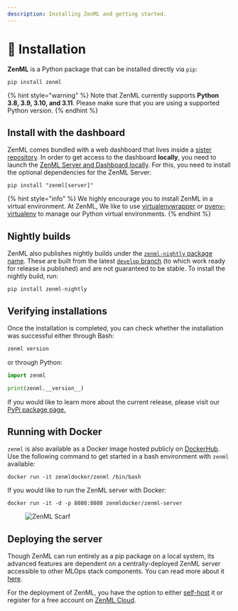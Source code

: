 ```yaml
---
description: Installing ZenML and getting started.
---
```


# 🧙 Installation

**ZenML** is a Python package that can be installed directly via `pip`:

```shell
pip install zenml
```

{% hint style="warning" %}
Note that ZenML currently supports **Python 3.8, 3.9, 3.10, and 3.11**. Please make sure that you are using a supported Python version.
{% endhint %}

## Install with the dashboard

ZenML comes bundled with a web dashboard that lives inside a [sister repository](https://github.com/zenml-io/zenml-dashboard). In order to get access to the dashboard **locally**, you need to launch the [ZenML Server and Dashboard locally](../deploying-zenml/zenml-self-hosted/README.md). For this, you need to install the optional dependencies for the ZenML Server:

```shell
pip install "zenml[server]"
```

{% hint style="info" %}
We highly encourage you to install ZenML in a virtual environment. At ZenML, We like to use [virtualenvwrapper](https://virtualenvwrapper.readthedocs.io/en/latest/) or [pyenv-virtualenv](https://github.com/pyenv/pyenv-virtualenv) to manage our Python virtual environments.
{% endhint %}

## Nightly builds

ZenML also publishes nightly builds under the [`zenml-nightly` package name](https://pypi.org/project/zenml-nightly/). These are built from the latest [`develop` branch](https://github.com/zenml-io/zenml/tree/develop) (to which work ready for release is published) and are not guaranteed to be stable. To install the nightly build, run:

```shell
pip install zenml-nightly
```

## Verifying installations

Once the installation is completed, you can check whether the installation was successful either through Bash:

```bash
zenml version
```

or through Python:

```python
import zenml

print(zenml.__version__)
```

If you would like to learn more about the current release, please visit our [PyPi package page.](https://pypi.org/project/zenml)

## Running with Docker

`zenml` is also available as a Docker image hosted publicly on [DockerHub](https://hub.docker.com/r/zenmldocker/zenml). Use the following command to get started in a bash environment with `zenml` available:

```shell
docker run -it zenmldocker/zenml /bin/bash
```

If you would like to run the ZenML server with Docker:

```shell
docker run -it -d -p 8080:8080 zenmldocker/zenml-server
```

<figure><img src="https://static.scarf.sh/a.png?x-pxid=f0b4f458-0a54-4fcd-aa95-d5ee424815bc" alt="ZenML Scarf"><figcaption></figcaption></figure>

## Deploying the server

Though ZenML can run entirely as a pip package on a local system, its advanced features are dependent on a centrally-deployed ZenML server accessible to other MLOps stack components. You can read more about it [here](../deploying-zenml/why-deploy-zenml.md).

For the deployment of ZenML, you have the option to either [self-host](../deploying-zenml/zenml-self-hosted/README.md) it or register for a free account on [ZenML Cloud](https://cloud.zenml.io/?utm\_source=docs\&utm\_medium=referral\_link\&utm\_campaign=cloud\_promotion\&utm\_content=signup\_link).
